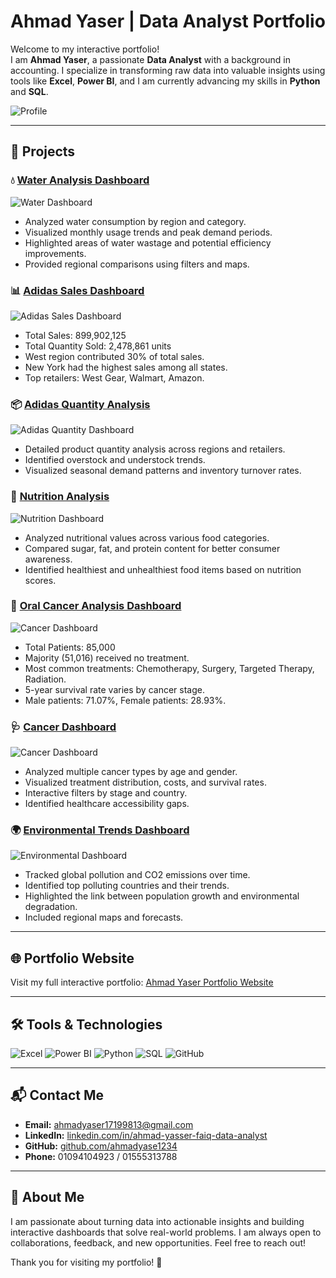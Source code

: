
# Ahmad Yaser | Data Analyst Portfolio

Welcome to my interactive portfolio!  
I am **Ahmad Yaser**, a passionate **Data Analyst** with a background in accounting. I specialize in transforming raw data into valuable insights using tools like **Excel**, **Power BI**, and I am currently advancing my skills in **Python** and **SQL**.

![Profile](https://raw.githubusercontent.com/ahmadyase1234/ahmadyase1234.github.io/main/profile.jpg)

---

## 🚀 Projects

### 💧 [Water Analysis Dashboard](https://github.com/ahmadyase1234/Water-analysis-Dashboard-)
![Water Dashboard](https://raw.githubusercontent.com/ahmadyase1234/ahmadyase1234.github.io/main/Water-Dashboard.png)
- Analyzed water consumption by region and category.
- Visualized monthly usage trends and peak demand periods.
- Highlighted areas of water wastage and potential efficiency improvements.
- Provided regional comparisons using filters and maps.

### 📊 [Adidas Sales Dashboard](https://github.com/ahmadyase1234/Adidas-Sales-Dashboard)
![Adidas Sales Dashboard](https://raw.githubusercontent.com/ahmadyase1234/ahmadyase1234.github.io/main/adidas-sales-dashboard.png)
- Total Sales: 899,902,125
- Total Quantity Sold: 2,478,861 units
- West region contributed 30% of total sales.
- New York had the highest sales among all states.
- Top retailers: West Gear, Walmart, Amazon.

### 📦 [Adidas Quantity Analysis](https://github.com/ahmadyase1234/Adidas-quantity-analysis-)
![Adidas Quantity Dashboard](https://raw.githubusercontent.com/ahmadyase1234/ahmadyase1234.github.io/main/adidas-quantity-analysis.PNG)
- Detailed product quantity analysis across regions and retailers.
- Identified overstock and understock trends.
- Visualized seasonal demand patterns and inventory turnover rates.

### 🥗 [Nutrition Analysis](https://github.com/ahmadyase1234/nutrition-analysis)
![Nutrition Dashboard](https://raw.githubusercontent.com/ahmadyase1234/ahmadyase1234.github.io/main/nutrition%20%20analysis.PNG)
- Analyzed nutritional values across various food categories.
- Compared sugar, fat, and protein content for better consumer awareness.
- Identified healthiest and unhealthiest food items based on nutrition scores.

### 🧬 [Oral Cancer Analysis Dashboard](https://github.com/ahmadyase1234/oral-cancer-analysis)
![Cancer Dashboard](https://raw.githubusercontent.com/ahmadyase1234/ahmadyase1234.github.io/main/cancer-dashboard.png)
- Total Patients: 85,000
- Majority (51,016) received no treatment.
- Most common treatments: Chemotherapy, Surgery, Targeted Therapy, Radiation.
- 5-year survival rate varies by cancer stage.
- Male patients: 71.07%, Female patients: 28.93%.

### 🩺 [Cancer Dashboard](https://github.com/ahmadyase1234/Cancer-analysis-dashboard-)
![Cancer Dashboard](https://raw.githubusercontent.com/ahmadyase1234/ahmadyase1234.github.io/main/cancer-analysis-dashboard.PNG)
- Analyzed multiple cancer types by age and gender.
- Visualized treatment distribution, costs, and survival rates.
- Interactive filters by stage and country.
- Identified healthcare accessibility gaps.

### 🌍 [Environmental Trends Dashboard](https://github.com/ahmadyase1234/global-environmental-trends)
![Environmental Dashboard](https://raw.githubusercontent.com/ahmadyase1234/ahmadyase1234.github.io/main/global%20environmental%20%20trends%20analysis.PNG)
- Tracked global pollution and CO2 emissions over time.
- Identified top polluting countries and their trends.
- Highlighted the link between population growth and environmental degradation.
- Included regional maps and forecasts.

---

## 🌐 Portfolio Website
Visit my full interactive portfolio: [Ahmad Yaser Portfolio Website](https://ahmadyase1234.github.io/)

---

## 🛠️ Tools & Technologies
![Excel](https://img.shields.io/badge/Excel-217346?style=for-the-badge&logo=microsoft-excel&logoColor=white)
![Power BI](https://img.shields.io/badge/Power%20BI-F2C811?style=for-the-badge&logo=power-bi&logoColor=black)
![Python](https://img.shields.io/badge/Python-3776AB?style=for-the-badge&logo=python&logoColor=white)
![SQL](https://img.shields.io/badge/SQL-4479A1?style=for-the-badge&logo=postgresql&logoColor=white)
![GitHub](https://img.shields.io/badge/GitHub-181717?style=for-the-badge&logo=github&logoColor=white)

---

## 📬 Contact Me
- **Email:** [ahmadyaser17199813@gmail.com](mailto:ahmadyaser17199813@gmail.com)
- **LinkedIn:** [linkedin.com/in/ahmad-yasser-faiq-data-analyst](https://www.linkedin.com/in/ahmad-yasser-faiq-data-analyst/)
- **GitHub:** [github.com/ahmadyase1234](https://github.com/ahmadyase1234)
- **Phone:** 01094104923 / 01555313788

---

## 🎯 About Me
I am passionate about turning data into actionable insights and building interactive dashboards that solve real-world problems. I am always open to collaborations, feedback, and new opportunities. Feel free to reach out!

Thank you for visiting my portfolio! 🚀
